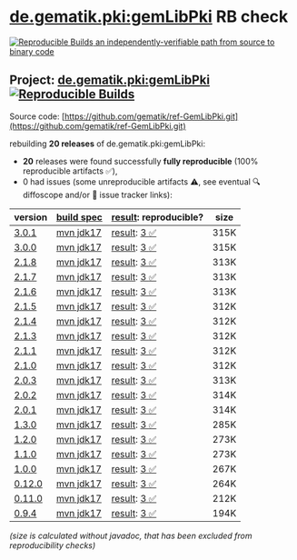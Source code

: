 [de.gematik.pki:gemLibPki](https://central.sonatype.com/artifact/de.gematik.pki/gemLibPki/versions) RB check
=======

[![Reproducible Builds](https://reproducible-builds.org/images/logos/rb.svg) an independently-verifiable path from source to binary code](https://reproducible-builds.org/)

## Project: [de.gematik.pki:gemLibPki](https://central.sonatype.com/artifact/de.gematik.pki/gemLibPki/versions) [![Reproducible Builds](https://img.shields.io/endpoint?url=https://raw.githubusercontent.com/jvm-repo-rebuild/reproducible-central/master/content/de/gematik/pki/gemLibPki/badge.json)](https://github.com/jvm-repo-rebuild/reproducible-central/blob/master/content/de/gematik/pki/gemLibPki/README.md)

Source code: [https://github.com/gematik/ref-GemLibPki.git](https://github.com/gematik/ref-GemLibPki.git)

rebuilding **20 releases** of de.gematik.pki:gemLibPki:
- **20** releases were found successfully **fully reproducible** (100% reproducible artifacts :white_check_mark:),
- 0 had issues (some unreproducible artifacts :warning:, see eventual :mag: diffoscope and/or :memo: issue tracker links):

| version | [build spec](/BUILDSPEC.md) | [result](https://reproducible-builds.org/docs/jvm/): reproducible? | size |
| -- | --------- | ------ | -- |
| [3.0.1](https://central.sonatype.com/artifact/de.gematik.pki/gemLibPki/3.0.1/pom) | [mvn jdk17](gemLibPki-3.0.1.buildspec) | [result](gemLibPki-3.0.1.buildinfo): [3 :white_check_mark: ](gemLibPki-3.0.1.buildcompare) | 315K |
| [3.0.0](https://central.sonatype.com/artifact/de.gematik.pki/gemLibPki/3.0.0/pom) | [mvn jdk17](gemLibPki-3.0.0.buildspec) | [result](gemLibPki-3.0.0.buildinfo): [3 :white_check_mark: ](gemLibPki-3.0.0.buildcompare) | 315K |
| [2.1.8](https://central.sonatype.com/artifact/de.gematik.pki/gemLibPki/2.1.8/pom) | [mvn jdk17](gemLibPki-2.1.8.buildspec) | [result](gemLibPki-2.1.8.buildinfo): [3 :white_check_mark: ](gemLibPki-2.1.8.buildcompare) | 313K |
| [2.1.7](https://central.sonatype.com/artifact/de.gematik.pki/gemLibPki/2.1.7/pom) | [mvn jdk17](gemLibPki-2.1.7.buildspec) | [result](gemLibPki-2.1.7.buildinfo): [3 :white_check_mark: ](gemLibPki-2.1.7.buildcompare) | 313K |
| [2.1.6](https://central.sonatype.com/artifact/de.gematik.pki/gemLibPki/2.1.6/pom) | [mvn jdk17](gemLibPki-2.1.6.buildspec) | [result](gemLibPki-2.1.6.buildinfo): [3 :white_check_mark: ](gemLibPki-2.1.6.buildcompare) | 313K |
| [2.1.5](https://central.sonatype.com/artifact/de.gematik.pki/gemLibPki/2.1.5/pom) | [mvn jdk17](gemLibPki-2.1.5.buildspec) | [result](gemLibPki-2.1.5.buildinfo): [3 :white_check_mark: ](gemLibPki-2.1.5.buildcompare) | 312K |
| [2.1.4](https://central.sonatype.com/artifact/de.gematik.pki/gemLibPki/2.1.4/pom) | [mvn jdk17](gemLibPki-2.1.4.buildspec) | [result](gemLibPki-2.1.4.buildinfo): [3 :white_check_mark: ](gemLibPki-2.1.4.buildcompare) | 312K |
| [2.1.3](https://central.sonatype.com/artifact/de.gematik.pki/gemLibPki/2.1.3/pom) | [mvn jdk17](gemLibPki-2.1.3.buildspec) | [result](gemLibPki-2.1.3.buildinfo): [3 :white_check_mark: ](gemLibPki-2.1.3.buildcompare) | 312K |
| [2.1.1](https://central.sonatype.com/artifact/de.gematik.pki/gemLibPki/2.1.1/pom) | [mvn jdk17](gemLibPki-2.1.1.buildspec) | [result](gemLibPki-2.1.1.buildinfo): [3 :white_check_mark: ](gemLibPki-2.1.1.buildcompare) | 312K |
| [2.1.0](https://central.sonatype.com/artifact/de.gematik.pki/gemLibPki/2.1.0/pom) | [mvn jdk17](gemLibPki-2.1.0.buildspec) | [result](gemLibPki-2.1.0.buildinfo): [3 :white_check_mark: ](gemLibPki-2.1.0.buildcompare) | 312K |
| [2.0.3](https://central.sonatype.com/artifact/de.gematik.pki/gemLibPki/2.0.3/pom) | [mvn jdk17](gemLibPki-2.0.3.buildspec) | [result](gemLibPki-2.0.3.buildinfo): [3 :white_check_mark: ](gemLibPki-2.0.3.buildcompare) | 313K |
| [2.0.2](https://central.sonatype.com/artifact/de.gematik.pki/gemLibPki/2.0.2/pom) | [mvn jdk17](gemLibPki-2.0.2.buildspec) | [result](gemLibPki-2.0.2.buildinfo): [3 :white_check_mark: ](gemLibPki-2.0.2.buildcompare) | 314K |
| [2.0.1](https://central.sonatype.com/artifact/de.gematik.pki/gemLibPki/2.0.1/pom) | [mvn jdk17](gemLibPki-2.0.1.buildspec) | [result](gemLibPki-2.0.1.buildinfo): [3 :white_check_mark: ](gemLibPki-2.0.1.buildcompare) | 314K |
| [1.3.0](https://central.sonatype.com/artifact/de.gematik.pki/gemLibPki/1.3.0/pom) | [mvn jdk17](gemLibPki-1.3.0.buildspec) | [result](gemLibPki-1.3.0.buildinfo): [3 :white_check_mark: ](gemLibPki-1.3.0.buildcompare) | 285K |
| [1.2.0](https://central.sonatype.com/artifact/de.gematik.pki/gemLibPki/1.2.0/pom) | [mvn jdk17](gemLibPki-1.2.0.buildspec) | [result](gemLibPki-1.2.0.buildinfo): [3 :white_check_mark: ](gemLibPki-1.2.0.buildcompare) | 273K |
| [1.1.0](https://central.sonatype.com/artifact/de.gematik.pki/gemLibPki/1.1.0/pom) | [mvn jdk17](gemLibPki-1.1.0.buildspec) | [result](gemLibPki-1.1.0.buildinfo): [3 :white_check_mark: ](gemLibPki-1.1.0.buildcompare) | 273K |
| [1.0.0](https://central.sonatype.com/artifact/de.gematik.pki/gemLibPki/1.0.0/pom) | [mvn jdk17](gemLibPki-1.0.0.buildspec) | [result](gemLibPki-1.0.0.buildinfo): [3 :white_check_mark: ](gemLibPki-1.0.0.buildcompare) | 267K |
| [0.12.0](https://central.sonatype.com/artifact/de.gematik.pki/gemLibPki/0.12.0/pom) | [mvn jdk17](gemLibPki-0.12.0.buildspec) | [result](gemLibPki-0.12.0.buildinfo): [3 :white_check_mark: ](gemLibPki-0.12.0.buildcompare) | 264K |
| [0.11.0](https://central.sonatype.com/artifact/de.gematik.pki/gemLibPki/0.11.0/pom) | [mvn jdk17](gemLibPki-0.11.0.buildspec) | [result](gemLibPki-0.11.0.buildinfo): [3 :white_check_mark: ](gemLibPki-0.11.0.buildcompare) | 212K |
| [0.9.4](https://central.sonatype.com/artifact/de.gematik.pki/gemLibPki/0.9.4/pom) | [mvn jdk17](gemLibPki-0.9.4.buildspec) | [result](gemLibPki-0.9.4.buildinfo): [3 :white_check_mark: ](gemLibPki-0.9.4.buildcompare) | 194K |

<i>(size is calculated without javadoc, that has been excluded from reproducibility checks)</i>
